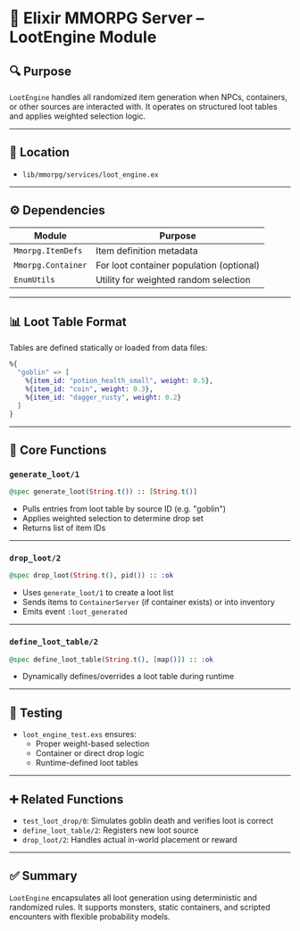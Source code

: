 # 🎁 Elixir MMORPG Server – LootEngine Module

## 🔍 Purpose

`LootEngine` handles all randomized item generation when NPCs, containers, or other sources are interacted with. It operates on structured loot tables and applies weighted selection logic.

---

## 📁 Location

- `lib/mmorpg/services/loot_engine.ex`

---

## ⚙️ Dependencies

| Module               | Purpose                                      |
|----------------------|----------------------------------------------|
| `Mmorpg.ItemDefs`    | Item definition metadata                     |
| `Mmorpg.Container`   | For loot container population (optional)     |
| `EnumUtils`          | Utility for weighted random selection        |

---

## 📊 Loot Table Format

Tables are defined statically or loaded from data files:

```elixir
%{
  "goblin" => [
    %{item_id: "potion_health_small", weight: 0.5},
    %{item_id: "coin", weight: 0.3},
    %{item_id: "dagger_rusty", weight: 0.2}
  ]
}
```

---

## 🔁 Core Functions

### `generate_loot/1`

```elixir
@spec generate_loot(String.t()) :: [String.t()]
```

- Pulls entries from loot table by source ID (e.g. "goblin")
- Applies weighted selection to determine drop set
- Returns list of item IDs

---

### `drop_loot/2`

```elixir
@spec drop_loot(String.t(), pid()) :: :ok
```

- Uses `generate_loot/1` to create a loot list
- Sends items to `ContainerServer` (if container exists) or into inventory
- Emits event `:loot_generated`

---

### `define_loot_table/2`

```elixir
@spec define_loot_table(String.t(), [map()]) :: :ok
```

- Dynamically defines/overrides a loot table during runtime

---

## 🧪 Testing

- `loot_engine_test.exs` ensures:
  - Proper weight-based selection
  - Container or direct drop logic
  - Runtime-defined loot tables

---

## ➕ Related Functions

- `test_loot_drop/0`: Simulates goblin death and verifies loot is correct
- `define_loot_table/2`: Registers new loot source
- `drop_loot/2`: Handles actual in-world placement or reward

---

## ✅ Summary

`LootEngine` encapsulates all loot generation using deterministic and randomized rules. It supports monsters, static containers, and scripted encounters with flexible probability models.